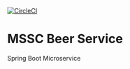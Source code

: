 [![CircleCI](https://circleci.com/gh/petrovale/mssc-beer-service.svg?style=svg)](https://circleci.com/gh/petrovale/mssc-beer-service)
# MSSC Beer Service

Spring Boot Microservice